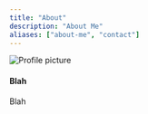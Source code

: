 ```yaml
---
title: "About"
description: "About Me"
aliases: ["about-me", "contact"]
---
```


<div class="about-side">
<img src="full-profile.jpg" alt="Profile picture">
</div>

<div class="about-main">
<h4>Blah</h4>

Blah

</div>